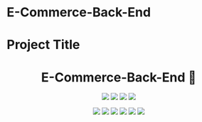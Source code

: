 # E-Commerce-Back-End
# Project Title

  <h1 align="center">E-Commerce-Back-End 👋</h1>

  <p align="center">
    <img src="https://img.shields.io/github/repo-size/MichaelPappas2662/E-Commerce-Back-End" />
    <img src="https://img.shields.io/github/languages/top/MichaelPappas2662/E-Commerce-Back-End"  />
    <img src="https://img.shields.io/github/issues/MichaelPappas2662/E-Commerce-Back-End" />
    <img src="https://img.shields.io/github/last-commit/MichaelPappas2662/E-Commerce-Back-End" >
</p>

<p align="center">
    <img src="https://img.shields.io/badge/Javascript-yellow" />
    <img src="https://img.shields.io/badge/MySQL-blue"  />
    <img src="https://img.shields.io/badge/-node.js-green" />
    <img src="https://img.shields.io/badge/-sequelize-red" >
    <img src="https://img.shields.io/badge/-screencastify-lightgrey" />
    <img src="https://img.shields.io/badge/-express-orange" />
</p>